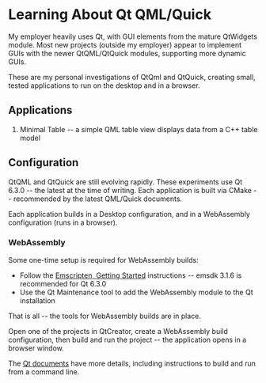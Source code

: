 # Learning About Qt QML/Quick

My employer heavily uses Qt, with GUI elements from the mature QtWidgets module. Most new projects (outside my employer) appear to implement GUIs with the newer QtQML/QtQuick modules, supporting more dynamic GUIs.

These are my personal investigations of QtQml and QtQuick, creating small, tested applications to run on the desktop and in a browser.


## Applications

1. Minimal Table -- a simple QML table view displays data from a C++ table model


## Configuration

QtQML and QtQuick are still evolving rapidly. These experiments use Qt 6.3.0 -- the latest at the time of writing. Each application is built via CMake -- recommended by the latest QML/Quick documents.

Each application builds in a Desktop configuration, and in a WebAssembly configuration (runs in a browser).

### WebAssembly

Some one-time setup is required for WebAssembly builds:

- Follow the [Emscripten, Getting Started][WA01] instructions -- emsdk 3.1.6 is recommended for Qt 6.3.0
- Use the Qt Maintenance tool to add the WebAssembly module to the Qt installation

That is all -- the tools for WebAssembly builds are in place.

Open one of the projects in QtCreator, create a WebAssembly build configuration, then build and run the project -- the application opens in a browser window.

The [Qt documents][WA02] have more details, including instructions to build and run from a command line.

[WA01]: https://emscripten.org/docs/getting_started/downloads.html
        "Getting started with the Emscripten SDK."
[WA02]: https://doc.qt.io/qt-6/wasm.html
        "Qt for WebAssembly"

